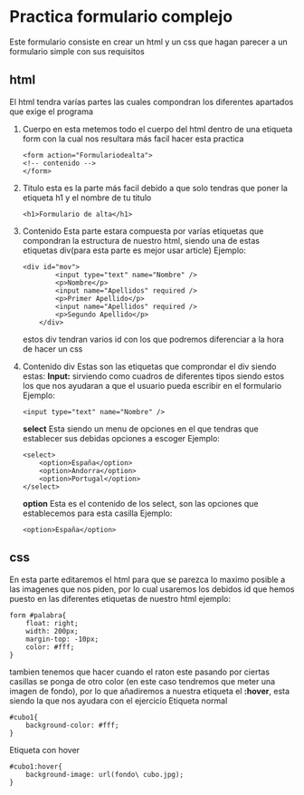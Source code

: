 # Practica formulario complejo

Este formulario consiste en crear un html y un css que hagan parecer a un formulario simple con sus requisitos

## html

El html tendra varías partes las cuales compondran los diferentes apartados que exige el programa

1. Cuerpo
    en esta metemos todo el cuerpo del html dentro de una etiqueta form con la cual nos resultara más facil hacer esta practica
    ```
    <form action="Formulariodealta">
    <!-- contenido -->
    </form>
    ```

2. Titulo
    esta es la parte más facil debido a que solo tendras que poner la etiqueta h1 y el nombre de tu titulo
    ```
    <h1>Formulario de alta</h1>
    ```
3. Contenido
    Esta parte estara compuesta por varías etiquetas que compondran la estructura de nuestro html, siendo una de estas etiquetas div(para esta parte es mejor usar article)
    Ejemplo:
    ```
    <div id="mov">
            <input type="text" name="Nombre" />
            <p>Nombre</p>
            <input name="Apellidos" required />
            <p>Primer Apellido</p>
            <input name="Apellidos" required />
            <p>Segundo Apellido</p>
        </div>
    ```
    estos div tendran varios id con los que podremos diferenciar a la hora de hacer un css
4. Contenido div
    Estas son las etiquetas que comprondar el div siendo estas:
    **Input:**
    sirviendo como cuadros de diferentes tipos siendo estos los que nos ayudaran a que el usuario pueda escribir en el formulario
    Ejemplo:
    ```
    <input type="text" name="Nombre" />
    ```
    **select**
    Esta siendo un menu de opciones en el que tendras que establecer sus debidas opciones a escoger
    Ejemplo:
    ```
    <select>
        <option>España</option>
        <option>Andorra</option>
        <option>Portugal</option>
    </select>
    ```
    **option**
    Esta es el contenido de los select, son las opciones que establecemos para esta casilla
    Ejemplo:
    ```
    <option>España</option>
    ```

## css
En esta parte editaremos el html para que se parezca lo maximo posible a las imagenes que nos piden, por lo cual usaremos los debidos id que hemos puesto en las diferentes etiquetas de nuestro html
ejemplo:
```
form #palabra{
    float: right;
    width: 200px;
    margin-top: -10px;
    color: #fff;
}
```
tambien tenemos que hacer cuando el raton este pasando por ciertas casillas se ponga de otro color (en este caso tendremos que meter una imagen de fondo), por lo que añadiremos a nuestra etiqueta el **:hover**, esta siendo la que nos ayudara con el ejercicio
Etiqueta normal
```
#cubo1{
    background-color: #fff;
}
```
Etiqueta con hover
```
#cubo1:hover{
    background-image: url(fondo\ cubo.jpg);
}
```